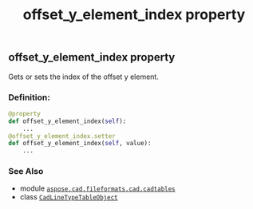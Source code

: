 ﻿---
title: offset_y_element_index property
second_title: Aspose.CAD for Python via .NET API References
description: 
type: docs
weight: 230
url: /python-net/aspose.cad.fileformats.cad.cadtables/cadlinetypetableobject/offset_y_element_index/
is_root: false
---

## offset_y_element_index property


Gets or sets the index of the offset y element.
### Definition:
```python
@property
def offset_y_element_index(self):
    ...
@offset_y_element_index.setter
def offset_y_element_index(self, value):
    ...
```

### See Also
* module [`aspose.cad.fileformats.cad.cadtables`](../../)
* class [`CadLineTypeTableObject`](/cad/python-net/aspose.cad.fileformats.cad.cadtables/cadlinetypetableobject)
